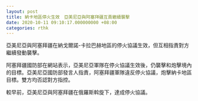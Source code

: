 ```yaml
---
layout: post
title: 納卡地區停火生效　亞美尼亞與阿塞拜疆互責繼續襲擊
date: 2020-10-11 09:10:17.000000000 +08:00
categories: rthk
---
```


亞美尼亞與阿塞拜疆在納戈爾諾-卡拉巴赫地區的停火協議生效，但互相指責對方繼續發動襲擊。

阿塞拜疆國防部在網站表示，亞美尼亞軍隊在停火協議生效後，仍襲擊和炮擊境內的目標。亞美尼亞國防部發言人指責，阿塞拜疆軍隊違反停火協議，炮擊納卡地區目標。雙方均否認對方指控。

較早前，亞美尼亞與阿塞拜疆在俄羅斯斡旋下，達成停火協議。
